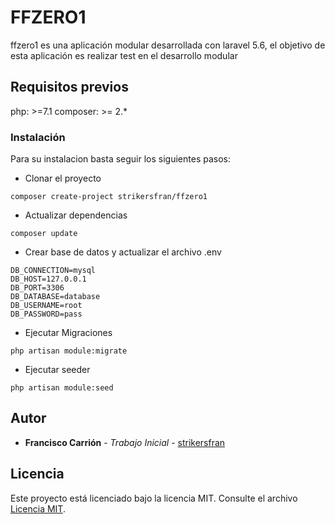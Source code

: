 # FFZERO1 

ffzero1 es una aplicación modular desarrollada con laravel 5.6, el objetivo de esta aplicación es realizar test en el desarrollo modular


## Requisitos previos

php: >=7.1
composer: >= 2.*

### Instalación

Para su instalacion basta seguir los siguientes pasos:

* Clonar el proyecto
```
composer create-project strikersfran/ffzero1
```

* Actualizar dependencias
```
composer update
```

* Crear base de datos y actualizar el archivo .env
```
DB_CONNECTION=mysql
DB_HOST=127.0.0.1
DB_PORT=3306
DB_DATABASE=database
DB_USERNAME=root
DB_PASSWORD=pass
```

* Ejecutar Migraciones
```
php artisan module:migrate
```

* Ejecutar seeder
```
php artisan module:seed
```
 
## Autor

* **Francisco Carrión** - *Trabajo Inicial* - [strikersfran](https://github.com/strikersfran)

## Licencia

Este proyecto está licenciado bajo la licencia MIT. Consulte el archivo [Licencia MIT](http://opensource.org/licenses/MIT).

